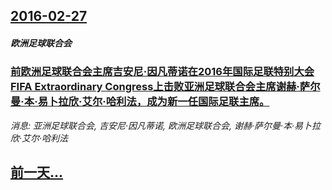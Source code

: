 ## [2016-02-27](/news/2016/02/27/index.md)

##### 欧洲足球联合会
### [前欧洲足球联合会主席吉安尼·因凡蒂诺在2016年国际足联特别大会 FIFA Extraordinary Congress上击败亚洲足球联合会主席谢赫·萨尔曼·本·易卜拉欣·艾尔·哈利法，成为新一任国际足联主席。 ](/news/2016/02/27/前欧洲足球联合会主席吉安尼-因凡蒂诺在2016年国际足联特别大会-FIFA-Extraordinary-Congress.md)
_消息: 亚洲足球联合会, 吉安尼·因凡蒂诺, 欧洲足球联合会, 谢赫·萨尔曼·本·易卜拉欣·艾尔·哈利法_

## [前一天...](/news/2016/02/26/index.md)

